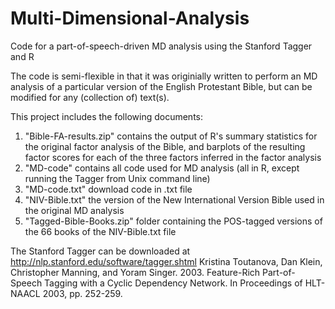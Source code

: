 # Multi-Dimensional-Analysis
Code for a part-of-speech-driven MD analysis using the Stanford Tagger and R

The code is semi-flexible in that it was originially written to perform an MD analysis of a particular version of the English Protestant Bible, but can be modified for any (collection of) text(s).

This project includes the following documents:
1. "Bible-FA-results.zip" contains the output of R's summary statistics for the original factor analysis of the Bible, and barplots of the resulting factor scores for each of the three factors inferred in the factor analysis
2. "MD-code" contains all code used for MD analysis (all in R, except running the Tagger from Unix command line)
3. "MD-code.txt" download code in .txt file
4. "NIV-Bible.txt" the version of the New International Version Bible used in the original MD analysis
5. "Tagged-Bible-Books.zip" folder containing the POS-tagged versions of the 66 books of the NIV-Bible.txt file

The Stanford Tagger can be downloaded at http://nlp.stanford.edu/software/tagger.shtml 
Kristina Toutanova, Dan Klein, Christopher Manning, and Yoram Singer. 2003. Feature-Rich Part-of-Speech Tagging with a Cyclic Dependency Network. In Proceedings of HLT-NAACL 2003, pp. 252-259. 
